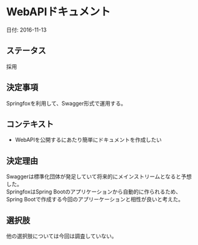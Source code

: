 # WebAPIドキュメント

日付: 2016-11-13

## ステータス

採用

## 決定事項

Springfoxを利用して、Swagger形式で運用する。

## コンテキスト

- WebAPIを公開するにあたり簡単にドキュメントを作成したい

## 決定理由

Swaggerは標準化団体が発足していて将来的にメインストリームとなると予想した。  
SpringfoxはSpring Bootのアプリケーションから自動的に作られるため、  
Spring Bootで作成する今回のアプリーケーションと相性が良いと考えた。

## 選択肢

他の選択肢については今回は調査していない。
